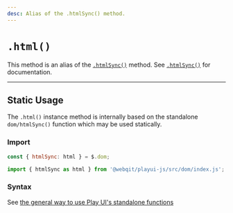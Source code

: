 ```yaml
---
desc: Alias of the .htmlSync() method.
---
```

# `.html()`

This method is an alias of the [`.htmlSync()`](../htmlSync) method. See [`.htmlSync()`](../htmlSync) for documentation.

------

## Static Usage

The `.html()` instance method is internally based on the standalone `dom/htmlSync()` function which may be used statically.

### Import

```js
const { htmlSync: html } = $.dom;
```
```js
import { htmlSync as html } from '@webqit/playui-js/src/dom/index.js';
```

### Syntax

See [the general way to use Play UI's standalone functions](../../../overview#use-as-descrete-utilities)
